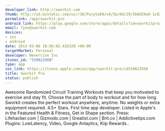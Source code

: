 ```yaml
---
developer_link: http://sworkit.com
thumb: http://a3.mzstatic.com/us/r30/Purple69/v4/5b/0d/29/5b0d29a9-1c02-d8cd-b103-c22bd84a5745/icon175x175.jpeg
permalink: /app/sworkit-pro
android_link: https://play.google.com/store/apps/details?id=sworkitproapp.sworkit.com
email: ryan@sworkit.com
devices:
- ios
- android
date: 2013-03-06 18:56:02.435320 +00:00
targetMarket: Personal
developer: Nexercise Inc
itunes_id: "539623568"
type: app
ios_link: https://itunes.apple.com/us/app/sworkit-pro/id539623568
title: Sworkit Pro
status: publish
---
```


Awesome Randomized Circuit Training Workouts that keep you motivated to exercise and stay fit. Choose the part of body to workout and for how long. Sworkit creates the perfect workout anywhere, anytime. No weights or extra equipment required.
4.5+ Stars. First time app developer. Listed in Apple's in the Featured Health & Fitness, Get in Shape section.
Press: Lifehacker.com | Gizmodo.com | Greatist.com | Brit.co | Addictivetips.com
Plugins: LowLatency, Video, Google Anlaytics, Kiip Rewards..
